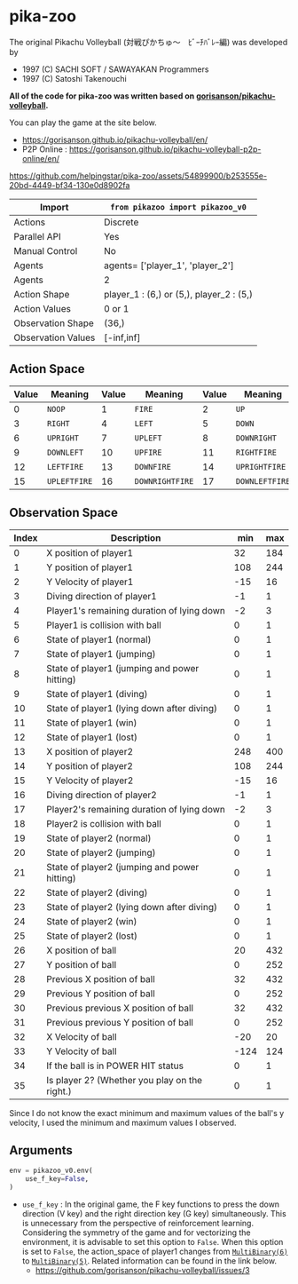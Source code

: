 # pika-zoo

The original Pikachu Volleyball (対戦ぴかちゅ～　ﾋﾞｰﾁﾊﾞﾚｰ編) was developed by

* 1997 (C) SACHI SOFT / SAWAYAKAN Programmers
* 1997 (C) Satoshi Takenouchi

**All of the code for pika-zoo was written based on [gorisanson/pikachu-volleyball](https://github.com/gorisanson/pikachu-volleyball).**

You can play the game at the site below.

* https://gorisanson.github.io/pikachu-volleyball/en/
* P2P Online : https://gorisanson.github.io/pikachu-volleyball-p2p-online/en/

https://github.com/helpingstar/pika-zoo/assets/54899900/b253555e-20bd-4449-bf34-130e0d8902fa

| Import             | `from pikazoo import pikazoo_v0`         |
|--------------------|------------------------------------------|
| Actions            | Discrete                                 |
| Parallel API       | Yes                                      |
| Manual Control     | No                                       |
| Agents             | agents= ['player_1', 'player_2']         |
| Agents             | 2                                        |
| Action Shape       | player_1 : (6,) or (5,), player_2 : (5,) |
| Action Values      | 0 or 1                                   |
| Observation Shape  | (36,)                                    |
| Observation Values | [-inf,inf]                               |

## Action Space

| Value | Meaning    | Value | Meaning       | Value | Meaning      |
|-------|------------|-------|---------------|-------|--------------|
| 0     |`NOOP`      | 1     |`FIRE`         | 2     |`UP`          |
| 3     |`RIGHT`     | 4     |`LEFT`         | 5     |`DOWN`        |
| 6     |`UPRIGHT`   | 7     |`UPLEFT`       | 8     |`DOWNRIGHT`   |
| 9     |`DOWNLEFT`  | 10    |`UPFIRE`       | 11    |`RIGHTFIRE`   |
| 12    |`LEFTFIRE`  | 13    |`DOWNFIRE`     | 14    |`UPRIGHTFIRE` |
| 15    |`UPLEFTFIRE`| 16    |`DOWNRIGHTFIRE`| 17    |`DOWNLEFTFIRE`|

## Observation Space

| Index | Description                                  | min  | max  |
|-------|----------------------------------------------|------|------|
| 0     | X position of player1                        | 32   | 184  |
| 1     | Y position of player1                        | 108  | 244  |
| 2     | Y Velocity of player1                        | -15  | 16   |
| 3     | Diving direction of player1                  | -1   | 1    |
| 4     | Player1's remaining duration of lying down   | -2   | 3    |
| 5     | Player1 is collision with ball               | 0    | 1    |
| 6     | State of player1 (normal)                    | 0    | 1    |
| 7     | State of player1 (jumping)                   | 0    | 1    |
| 8     | State of player1 (jumping and power hitting) | 0    | 1    |
| 9     | State of player1 (diving)                    | 0    | 1    |
| 10    | State of player1 (lying down after diving)   | 0    | 1    |
| 11    | State of player1 (win)                       | 0    | 1    |
| 12    | State of player1 (lost)                      | 0    | 1    |
| 13    | X position of player2                        | 248  | 400  |
| 14    | Y position of player2                        | 108  | 244  |
| 15    | Y Velocity of player2                        | -15  | 16   |
| 16    | Diving direction of player2                  | -1   | 1    |
| 17    | Player2's remaining duration of lying down   | -2   | 3    |
| 18    | Player2 is collision with ball               | 0    | 1    |
| 19    | State of player2 (normal)                    | 0    | 1    |
| 20    | State of player2 (jumping)                   | 0    | 1    |
| 21    | State of player2 (jumping and power hitting) | 0    | 1    |
| 22    | State of player2 (diving)                    | 0    | 1    |
| 23    | State of player2 (lying down after diving)   | 0    | 1    |
| 24    | State of player2 (win)                       | 0    | 1    |
| 25    | State of player2 (lost)                      | 0    | 1    |
| 26    | X position of ball                           | 20   | 432  |
| 27    | Y position of ball                           | 0    | 252  |
| 28    | Previous X position of ball                  | 32   | 432  |
| 29    | Previous Y position of ball                  | 0    | 252  |
| 30    | Previous previous X position of ball         | 32   | 432  |
| 31    | Previous previous Y position of ball         | 0    | 252  |
| 32    | X Velocity of ball                           | -20  | 20   |
| 33    | Y Velocity of ball                           | -124 | 124  |
| 34    | If the ball is in   POWER HIT status         | 0    | 1    |
| 35    | Is player 2? (Whether you play on the right.)| 0    | 1    |

Since I do not know the exact minimum and maximum values of the ball's y velocity, I used the minimum and maximum values I observed.

## Arguments

```python
env = pikazoo_v0.env(
    use_f_key=False,
)
```

* `use_f_key` : In the original game, the F key functions to press the down direction (V key) and the right direction key (G key) simultaneously. This is unnecessary from the perspective of reinforcement learning. Considering the symmetry of the game and for vectorizing the environment, it is advisable to set this option to `False`. When this option is set to `False`, the action_space of player1 changes from [`MultiBinary(6)`](https://gymnasium.farama.org/api/spaces/fundamental/#multibinary) to [`MultiBinary(5)`](https://gymnasium.farama.org/api/spaces/fundamental/#multibinary). Related information can be found in the link below.
  * https://github.com/gorisanson/pikachu-volleyball/issues/3

<!-- TODO: Install, Sample Code -->
